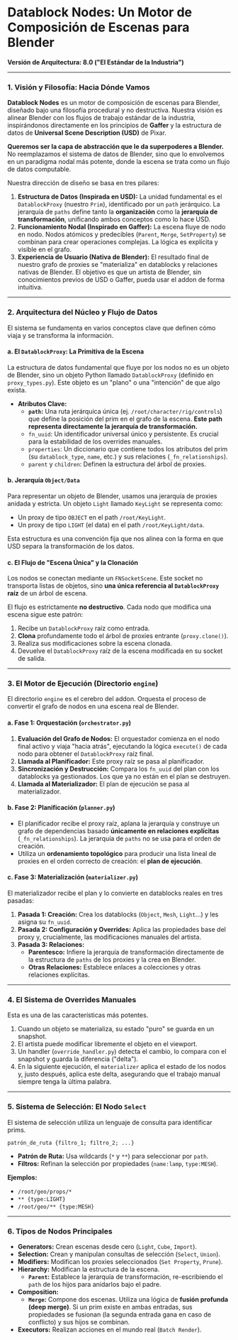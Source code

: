 # Datablock Nodes: Un Motor de Composición de Escenas para Blender

**Versión de Arquitectura: 8.0 ("El Estándar de la Industria")**

---

### 1. Visión y Filosofía: Hacia Dónde Vamos

**Datablock Nodes** es un motor de composición de escenas para Blender, diseñado bajo una filosofía procedural y no destructiva. Nuestra visión es alinear Blender con los flujos de trabajo estándar de la industria, inspirándonos directamente en los principios de **Gaffer** y la estructura de datos de **Universal Scene Description (USD)** de Pixar.

**Queremos ser la capa de abstracción que le da superpoderes a Blender.** No reemplazamos el sistema de datos de Blender, sino que lo envolvemos en un paradigma nodal más potente, donde la escena se trata como un flujo de datos computable.

Nuestra dirección de diseño se basa en tres pilares:

1.  **Estructura de Datos (Inspirada en USD):** La unidad fundamental es el `DatablockProxy` (nuestro `Prim`), identificado por un `path` jerárquico. La jerarquía de `paths` define tanto la **organización** como la **jerarquía de transformación**, unificando ambos conceptos como lo hace USD.
2.  **Funcionamiento Nodal (Inspirado en Gaffer):** La escena fluye de nodo en nodo. Nodos atómicos y predecibles (`Parent`, `Merge`, `SetProperty`) se combinan para crear operaciones complejas. La lógica es explícita y visible en el grafo.
3.  **Experiencia de Usuario (Nativa de Blender):** El resultado final de nuestro grafo de proxies se "materializa" en datablocks y relaciones nativas de Blender. El objetivo es que un artista de Blender, sin conocimientos previos de USD o Gaffer, pueda usar el addon de forma intuitiva.

---

### 2. Arquitectura del Núcleo y Flujo de Datos

El sistema se fundamenta en varios conceptos clave que definen cómo viaja y se transforma la información.

#### a. El `DatablockProxy`: La Primitiva de la Escena

La estructura de datos fundamental que fluye por los nodos no es un objeto de Blender, sino un objeto Python llamado `DatablockProxy` (definido en `proxy_types.py`). Este objeto es un "plano" o una "intención" de que algo exista.

- **Atributos Clave:**
    - **`path`:** Una ruta jerárquica única (ej. `/root/character/rig/controls`) que define la posición del prim en el grafo de la escena. **Este path representa directamente la jerarquía de transformación.**
    - `fn_uuid`: Un identificador universal único y persistente. Es crucial para la estabilidad de los overrides manuales.
    - `properties`: Un diccionario que contiene todos los atributos del prim (su `datablock_type`, `name`, etc.) y sus relaciones (`_fn_relationships`).
    - `parent` y `children`: Definen la estructura del árbol de proxies.

#### b. Jerarquía `Object/Data`

Para representar un objeto de Blender, usamos una jerarquía de proxies anidada y estricta. Un objeto `Light` llamado `KeyLight` se representa como:
- Un proxy de tipo `OBJECT` en el path `/root/KeyLight`.
- Un proxy de tipo `LIGHT` (el data) en el path `/root/KeyLight/data`.

Esta estructura es una convención fija que nos alinea con la forma en que USD separa la transformación de los datos.

#### c. El Flujo de "Escena Única" y la Clonación

Los nodos se conectan mediante un `FNSocketScene`. Este socket no transporta listas de objetos, sino **una única referencia al `DatablockProxy` raíz** de un árbol de escena.

El flujo es estrictamente **no destructivo**. Cada nodo que modifica una escena sigue este patrón:
1.  Recibe un `DatablockProxy` raíz como entrada.
2.  **Clona** profundamente todo el árbol de proxies entrante (`proxy.clone()`).
3.  Realiza sus modificaciones sobre la escena clonada.
4.  Devuelve el `DatablockProxy` raíz de la escena modificada en su socket de salida.

---

### 3. El Motor de Ejecución (Directorio `engine`)

El directorio `engine` es el cerebro del addon. Orquesta el proceso de convertir el grafo de nodos en una escena real de Blender.

#### a. Fase 1: Orquestación (`orchestrator.py`)

1.  **Evaluación del Grafo de Nodos:** El orquestador comienza en el nodo final activo y viaja "hacia atrás", ejecutando la lógica `execute()` de cada nodo para obtener el `DatablockProxy` raíz final.
2.  **Llamada al Planificador:** Este proxy raíz se pasa al planificador.
3.  **Sincronización y Destrucción:** Compara los `fn_uuid` del plan con los datablocks ya gestionados. Los que ya no están en el plan se destruyen.
4.  **Llamada al Materializador:** El plan de ejecución se pasa al materializador.

#### b. Fase 2: Planificación (`planner.py`)

- El planificador recibe el proxy raíz, aplana la jerarquía y construye un grafo de dependencias basado **únicamente en relaciones explícitas** (`_fn_relationships`). La jerarquía de `paths` no se usa para el orden de creación.
- Utiliza un **ordenamiento topológico** para producir una lista lineal de proxies en el orden correcto de creación: el **plan de ejecución**.

#### c. Fase 3: Materialización (`materializer.py`)

El materializador recibe el plan y lo convierte en datablocks reales en tres pasadas:

1.  **Pasada 1: Creación:** Crea los datablocks (`Object`, `Mesh`, `Light`...) y les asigna su `fn_uuid`.
2.  **Pasada 2: Configuración y Overrides:** Aplica las propiedades base del proxy y, crucialmente, las modificaciones manuales del artista.
3.  **Pasada 3: Relaciones:**
    - **Parentesco:** Infiere la jerarquía de transformación directamente de la estructura de `paths` de los proxies y la crea en Blender.
    - **Otras Relaciones:** Establece enlaces a colecciones y otras relaciones explícitas.

---

### 4. El Sistema de Overrides Manuales

Esta es una de las características más potentes.
1.  Cuando un objeto se materializa, su estado "puro" se guarda en un snapshot.
2.  El artista puede modificar libremente el objeto en el viewport.
3.  Un handler (`override_handler.py`) detecta el cambio, lo compara con el snapshot y guarda la diferencia ("delta").
4.  En la siguiente ejecución, el `materializer` aplica el estado de los nodos y, justo después, aplica este delta, asegurando que el trabajo manual siempre tenga la última palabra.

---

### 5. Sistema de Selección: El Nodo `Select`

El sistema de selección utiliza un lenguaje de consulta para identificar prims.

`patrón_de_ruta {filtro_1; filtro_2; ...}`

- **Patrón de Ruta:** Usa wildcards (`*` y `**`) para seleccionar por `path`.
- **Filtros:** Refinan la selección por propiedades (`name:lamp`, `type:MESH`).

**Ejemplos:**
- `/root/geo/props/*`
- `** {type:LIGHT}`
- `/root/geo/** {type:MESH}`

---

### 6. Tipos de Nodos Principales

- **Generators:** Crean escenas desde cero (`Light`, `Cube`, `Import`).
- **Selection:** Crean y manipulan consultas de selección (`Select`, `Union`).
- **Modifiers:** Modifican los proxies seleccionados (`Set Property`, `Prune`).
- **Hierarchy:** Modifican la estructura de la escena.
    - **`Parent`:** Establece la jerarquía de transformación, re-escribiendo el `path` de los hijos para anidarlos bajo el padre.
- **Composition:**
    - **`Merge`:** Compone dos escenas. Utiliza una lógica de **fusión profunda (deep merge)**. Si un prim existe en ambas entradas, sus propiedades se fusionan (la segunda entrada gana en caso de conflicto) y sus hijos se combinan.
- **Executors:** Realizan acciones en el mundo real (`Batch Render`).